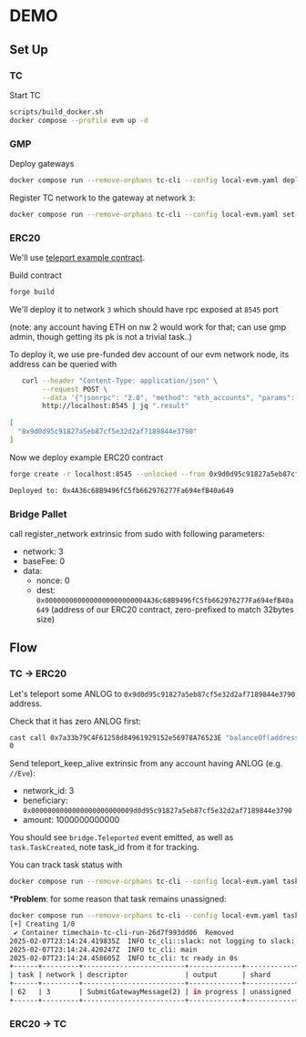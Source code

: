 # DEMO 
## Set Up

### TC 

Start TC

``` sh
scripts/build_docker.sh
docker compose --profile evm up -d
```

### GMP

Deploy gateways

``` sh
docker compose run --remove-orphans tc-cli --config local-evm.yaml deploy
```

Register TC network to the gateway at network `3`:

``` sh
docker compose run --remove-orphans tc-cli --config local-evm.yaml set-tc-route 3 0x49877F1e26d523e716d941a424af46B86EcaF09E
```

### ERC20 

We'll use [teleport example contract](https://github.com/Analog-Labs/analog-gmp-examples/blob/00090ef5b83574c5fdaa2a10d428f87e1702cc79/examples/teleport-tokens/BasicERC20.sol). 

Build contract 

``` sh
forge build
```

We'll deploy it to network `3` which should have rpc exposed at `8545` port

(note: any account having ETH on nw 2 would work for that; can use gmp admin, though getting its pk is not a trivial task..)

To deploy it, we use pre-funded dev account of our evm network node, its address can be queried with 

``` sh
   curl --header "Content-Type: application/json" \
        --request POST \
        --data '{"jsonrpc": "2.0", "method": "eth_accounts", "params": [], "id": 0}' \
        http://localhost:8545 | jq ".result"
        
[
  "0x9d0d95c91827a5eb87cf5e32d2af7189844e3790"
] 
```

Now we deploy example ERC20 contract 

``` sh
forge create -r localhost:8545 --unlocked --from 0x9d0d95c91827a5eb87cf5e32d2af7189844e3790 --constructor-args-path=./constructor.args.txt examples/teleport-tokens/BasicERC20.sol:BasicERC20 --broadcast

Deployed to: 0x4A36c68B9496fC5fb662976277Fa694efB40a649
```

### Bridge Pallet 

call register_network extrinsic from sudo with following parameters:

+ network: 3
+ baseFee: 0
+ data:
  + nonce: 0
  + dest: `0x0000000000000000000000004A36c68B9496fC5fb662976277Fa694efB40a649` (address of our ERC20 contract, zero-prefixed to match 32bytes size)

## Flow 

### TC -> ERC20 

Let's teleport some ANLOG to `0x9d0d95c91827a5eb87cf5e32d2af7189844e3790` address.

Check that it has zero ANLOG first: 

``` sh
cast call 0x7a33b79C4F61258d84961929152e56978A76523E "balanceOf(address)(uint256)" 0x9d0d95c91827a5eb87cf5e32d2af7189844e3790
0
```

Send teleport_keep_alive extrinsic from any account having ANLOG (e.g. `//Eve`):

+ network_id: 3
+ beneficiary: `0x0000000000000000000000009d0d95c91827a5eb87cf5e32d2af7189844e3790`
+ amount: 1000000000000

You should see `bridge.Teleported` event emitted, as well as `task.TaskCreated`, note task_id from it for tracking. 

You can track task status with 

``` sh
docker compose run --remove-orphans tc-cli --config local-evm.yaml task 62
```

***Problem**: for some reason that task remains unassigned: 

``` sh
docker compose run --remove-orphans tc-cli --config local-evm.yaml task 62
[+] Creating 1/0
 ✔ Container timechain-tc-cli-run-26d7f993dd06  Removed                                                                                                                                                       0.0s 
2025-02-07T23:14:24.419835Z  INFO tc_cli::slack: not logging to slack: environment variable not found    
2025-02-07T23:14:24.420247Z  INFO tc_cli: main
2025-02-07T23:14:24.458605Z  INFO tc_cli: tc ready in 0s
+------+---------+-------------------------+-------------+------------+-----------+
| task | network | descriptor              | output      | shard      | submitter |
+------+---------+-------------------------+-------------+------------+-----------+
| 62   | 3       | SubmitGatewayMessage(2) | in progress | unassigned |           |
+------+---------+-------------------------+-------------+------------+-----------+
```



### ERC20 -> TC 
